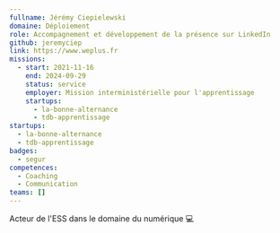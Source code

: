 ```yaml
---
fullname: Jérémy Ciepielewski
domaine: Déploiement
role: Accompagnement et développement de la présence sur LinkedIn
github: jeremyciep
link: https://www.weplus.fr
missions:
  - start: 2021-11-16
    end: 2024-09-29
    status: service
    employer: Mission interministérielle pour l'apprentissage
    startups:
      - la-bonne-alternance
      - tdb-apprentissage
startups:
  - la-bonne-alternance
  - tdb-apprentissage
badges:
  - segur
competences:
  - Coaching
  - Communication
teams: []
---
```

Acteur de l'ESS dans le domaine du numérique 💻